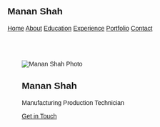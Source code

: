<!DOCTYPE html>
<html lang="en">
<head>
  <meta charset="UTF-8">
  <meta name="viewport" content="width=device-width, initial-scale=1.0">
  <title>Manan Shah - Portfolio</title>
  <!-- Tailwind CSS CDN -->
  <script src="https://cdn.tailwindcss.com"></script>
  <!-- GSAP CDN -->
  <script src="https://cdnjs.cloudflare.com/ajax/libs/gsap/3.12.5/gsap.min.js"></script>
  <script src="https://cdnjs.cloudflare.com/ajax/libs/gsap/3.12.5/ScrollTrigger.min.js"></script>
  <style>
    body {
      font-family: 'Arial', sans-serif;
      scroll-behavior: smooth;
    }
    section {
      min-height: 100vh;
      padding: 4rem 2rem;
    }
  </style>
</head>
<body class="bg-gray-100 text-gray-800">
  <!-- Navbar -->
  <nav class="fixed top-0 w-full bg-white shadow-md z-50">
    <div class="max-w-7xl mx-auto px-4 sm:px-6 lg:px-8">
      <div class="flex justify-between h-16">
        <div class="flex items-center">
          <h1 class="text-xl font-bold">Manan Shah</h1>
        </div>
        <div class="flex items-center space-x-4">
          <a href="#home" class="text-gray-600 hover:text-blue-600">Home</a>
          <a href="#about" class="text-gray-600 hover:text-blue-600">About</a>
          <a href="#education" class="text-gray-600 hover:text-blue-600">Education</a>
          <a href="#experience" class="text-gray-600 hover:text-blue-600">Experience</a>
          <a href="#portfolio" class="text-gray-600 hover:text-blue-600">Portfolio</a>
          <a href="#contact" class="text-gray-600 hover:text-blue-600">Contact</a>
        </div>
      </div>
    </div>
  </nav>

  <!-- Hero Section -->
  <section id="home" class="flex items-center justify-center bg-gradient-to-r from-blue-500 to-indigo-600 text-white">
    <div class="text-center animate-section">
      <img src="https://via.placeholder.com/150" alt="Manan Shah Photo" class="w-32 h-32 rounded-full mx-auto mb-4">
      <h1 class="text-4xl font-bold mb-2">Manan Shah</h1>
      <p class="text-xl mb-4">Manufacturing Production Technician</p>
      <a href="#contact" class="bg-white text-blue-600 px-6 py-2 rounded-full hover:bg-gray-200">Get in Touch</a>
    </div>
  </section>

  <!-- About Section -->
  <section id="about" class="bg-white animate-section">
    <div class="max-w-7xl mx-auto text-center">
      <h2 class="text-3xl font-bold mb-6">About Me</h2>
      <img src="https://via.placeholder.com/300" alt="Manan in Town Square" class="w-48 h-48 mx-auto mb-4 rounded-lg">
      <p class="text-lg max-w-2xl mx-auto">
        I am an industrious Manufacturing Production Technician with 5 years of hands-on experience in material assembly, inventory maintenance, and equipment operations. I specialize in mechanical fitting, grinding, and production processes across industries like glass manufacturing and tire production. I am committed to quality control and embracing new manufacturing technologies.
      </p>
      <div class="mt-6 grid grid-cols-1 sm:grid-cols-3 gap-4">
        <div class="p-4 bg-gray-100 rounded-lg">
          <h3 class="font-semibold">Grinding & CNC Operation</h3>
          <p>Expertise in manual and CNC grinding for precision manufacturing.</p>
        </div>
        <div class="p-4 bg-gray-100 rounded-lg">
          <h3 class="font-semibold">Float Glass Production</h3>
          <p>Skilled in glass forming, annealing, and furnace operation.</p>
        </div>
        <div class="p-4 bg-gray-100 rounded-lg">
          <h3 class="font-semibold">Teamwork & Problem-Solving</h3>
          <p>Proven ability to collaborate and resolve mechanical issues.</p>
        </div>
      </div>
    </div>
  </section>

  <!-- Education Section -->
  <section id="education" class="bg-gray-50 animate-section">
    <div class="max-w-7xl mx-auto text-center">
      <h2 class="text-3xl font-bold mb-6">Education</h2>
      <div class="space-y-6">
        <div class="flex items-center space-x-4">
          <img src="https://upload.wikimedia.org/wikipedia/en/thumb/4/4f/Gujarat_Technological_University_Logo.png/220px-Gujarat_Technological_University_Logo.png" alt="GTU Logo" class="w-12 h-12">
          <div class="text-left">
            <h3 class="font-semibold">Diploma in Mechanical Engineering</h3>
            <p>Gujarat Technological University, Anand, India</p>
            <p>2014 - 2017</p>
          </div>
        </div>
      </div>
    </div>
  </section>

  <!-- Experience Section -->
  <section id="experience" class="bg-white animate-section">
    <div class="max-w-7xl mx-auto text-center">
      <h2 class="text-3xl font-bold mb-6">Work Experience</h2>
      <div class="space-y-6">
        <div class="flex items-center space-x-4">
          <img src="https://via.placeholder.com/50" alt="AOSS SP ZOO Logo" class="w-12 h-12">
          <div class="text-left">
            <h3 class="font-semibold">Mechanical Fitter and Grinder</h3>
            <p>AOSS SP ZOO, Poland</p>
            <p>Nov 2023 - Present</p>
            <p>Conducted assembly work using blueprints, performed grinding operations in ship fabrication, and maintained mechanical equipment.</p>
          </div>
        </div>
        <div class="flex items-center space-x-4">
          <img src="https://www.sisecam.com.tr/images/logo.png" alt="Sisecam Logo" class="w-12 h-12">
          <div class="text-left">
            <h3 class="font-semibold">Production Technician</h3>
            <p>Sisecam Flat Glass India Pvt Ltd, Halol, India</p>
            <p>Feb 2022 - Sep 2023</p>
            <p>Coordinated float glass forming, operated tin bath tweel, annealing lehr, and glass melting furnace.</p>
          </div>
        </div>
        <div class="flex items-center space-x-4">
          <img src="https://upload.wikimedia.org/wikipedia/commons/thumb/7/7a/Schaeffler_Group_Logo.svg/1200px-Schaeffler_Group_Logo.svg.png" alt="Schaeffler Logo" class="w-12 h-12">
          <div class="text-left">
            <h3 class="font-semibold">Trainee</h3>
            <p>Schaeffler India Pvt Ltd, Vadodara, India</p>
            <p>Sep 2020 - Feb 2022</p>
            <p>Operated CNC grinding machines, maintained tight tolerances, and performed preventive maintenance.</p>
          </div>
        </div>
        <div class="flex items-center space-x-4">
          <img src="https://upload.wikimedia.org/wikipedia/commons/thumb/7/7e/Yokohama_Rubber_Company_logo.svg/1200px-Yokohama_Rubber_Company_logo.svg.png" alt="Yokohama Rubber Logo" class="w-12 h-12">
          <div class="text-left">
            <h3 class="font-semibold">Technical Intern Trainee</h3>
            <p>Yokohama Rubber Pvt Ltd, Onomichi, Japan</p>
            <p>Oct 2018 - Oct 2019</p>
            <p>Operated radial tire building machines, learned Japanese quality methods (TPM, 5S, Kaizen), and performed maintenance.</p>
          </div>
        </div>
        <div class="flex items-center space-x-4">
          <img src="https://via.placeholder.com/50" alt="ATG Tyres Logo" class="w-12 h-12">
          <div class="text-left">
            <h3 class="font-semibold">Diploma Apprentice Trainee</h3>
            <p>ATG Tyres Pvt Ltd, Dahej, India</p>
            <p>Feb 2018 - Aug 2018</p>
            <p>Operated tire strip winding and building machines, maintained inventory, and addressed production issues.</p>
          </div>
        </div>
        <div class="flex items-center space-x-4">
          <img src="https://via.placeholder.com/50" alt="Vovantis Lab Logo" class="w-12 h-12">
          <div class="text-left">
            <h3 class="font-semibold">Technician</h3>
            <p>Vovantis Lab Pvt Ltd, Vadodara, India</p>
            <p>Sep 2017 - Jan 2018</p>
            <p>Operated cartoon and tube printers, tablet compressors, and managed chemical processing equipment.</p>
          </div>
        </div>
      </div>
    </div>
  </section>

  <!-- Portfolio Section -->
  <section id="portfolio" class="bg-gray-50 animate-section">
    <div class="max-w-7xl mx-auto text-center">
      <h2 class="text-3xl font-bold mb-6">Portfolio</h2>
      <div class="grid grid-cols-1 sm:grid-cols-2 lg:grid-cols-3 gap-6">
        <div class="bg-white p-4 rounded-lg shadow-md">
          <img src="https://via.placeholder.com/300" alt="Welding Project" class="w-full h-48 object-cover rounded-md">
          <h3 class="font-semibold mt-2">Ship Fabrication Grinding</h3>
          <p>Performed manual grinding of TIG and MIG welded areas in ship fabrication assemblies.</p>
        </div>
        <div class="bg-white p-4 rounded-lg shadow-md">
          <img src="https://via.placeholder.com/300" alt="Mechanical Component Handling" class="w-full h-48 object-cover rounded-md">
          <h3 class="font-semibold mt-2">Mechanical Assembly Work</h3>
          <p>Conducted assembly and maintenance of mechanical components using blueprints.</p>
        </div>
      </div>
    </div>
  </section>

  <!-- Contact Section -->
  <section id="contact" class="bg-white animate-section">
    <div class="max-w-7xl mx-auto text-center">
      <h2 class="text-3xl font-bold mb-6">Contact Me</h2>
      <p class="text-lg mb-4">Warmatowice, Poland</p>
      <p class="text-lg mb-4">+48729403088 | +919879364639</p>
      <p class="text-lg mb-4">shahmanan3799@gmail.com</p>
      <div class="flex justify-center space-x-4">
        <a href="https://www.linkedin.com/in/manan-shah-4398a3137" target="_blank" class="text-blue-600 hover:text-blue-800">LinkedIn</a>
        <a href="mailto:shahmanan3799@gmail.com" class="text-blue-600 hover:text-blue-800">Email</a>
      </div>
    </div>
  </section>

  <!-- GSAP Animations -->
  <script>
    // Register ScrollTrigger
    gsap.registerPlugin(ScrollTrigger);

    // Animate sections on scroll
    document.querySelectorAll('.animate-section').forEach(section => {
      gsap.from(section, {
        opacity: 0,
        y: 50,
        duration: 1,
        scrollTrigger: {
          trigger: section,
          start: 'top 80%',
          end: 'bottom 20%',
          toggleActions: 'play none none none'
        }
      });
    });

    // Hover effect on buttons
    document.querySelectorAll('a[href="#contact"]').forEach(button => {
      button.addEventListener('mouseenter', () => {
        gsap.to(button, { scale: 1.1, duration: 0.3 });
      });
      button.addEventListener('mouseleave', () => {
        gsap.to(button, { scale: 1, duration: 0.3 });
      });
    });
  </script>
</body>
</html>

